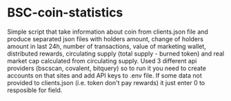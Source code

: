 # BSC-coin-statistics

Simple script that take information about coin from clients.json file and produce separated json files with holders amount, change of holders amount in last 24h, number of transactions, value of marketing wallet, distributed rewards, circulating supply (total supply - burned token) and real market cap calculated from circulating supply. Used 3 different api providers (bscscan, covalent, bitquery) so to run it you need to create accounts on that sites and add API keys to .env file. If some data not provided to clients.json (i.e. token don't pay rewards) it just enter 0 to resposible for field.
